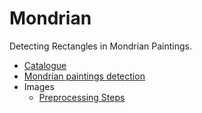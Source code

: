 # Mondrian

Detecting Rectangles in Mondrian Paintings.

- [Catalogue](http://catalogue.pietmondrian.nl/)
- [Mondrian paintings detection](https://docs.google.com/spreadsheets/d/1gykn4YAahoxwuy5IHN-61TagBj5on5Xgg2uDjT_zUlk/edit#gid=0)
- Images
  - [Preprocessing Steps](https://docs.google.com/drawings/d/1W9cjM-atr88sUcivJ72JnoFuk3VYFJjeyYCihordxpU/edit)
